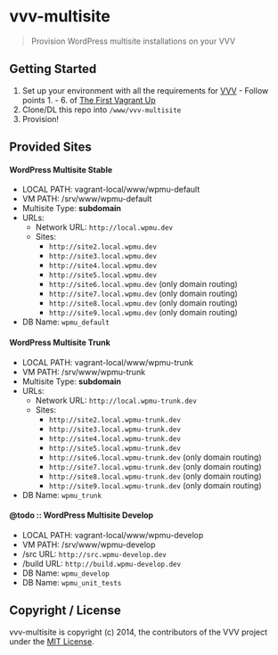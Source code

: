 # vvv-multisite

> Provision WordPress multisite installations on your VVV

## Getting Started
1. Set up your environment with all the requirements for [VVV]() - Follow points 1. - 6. of [The First Vagrant Up](https://github.com/Varying-Vagrant-Vagrants/VVV#the-first-vagrant-up)
2. Clone/DL this repo into `/www/vvv-multisite`
3. Provision!

## Provided Sites

#### WordPress Multisite Stable
* LOCAL PATH: vagrant-local/www/wpmu-default
* VM PATH: /srv/www/wpmu-default
* Multisite Type: __subdomain__
* URLs:
  * Network URL: `http://local.wpmu.dev`
  * Sites:
    * `http://site2.local.wpmu.dev`
    * `http://site3.local.wpmu.dev`
    * `http://site4.local.wpmu.dev`
    * `http://site5.local.wpmu.dev`
    * `http://site6.local.wpmu.dev` (only domain routing)
    * `http://site7.local.wpmu.dev` (only domain routing)
    * `http://site8.local.wpmu.dev` (only domain routing)
    * `http://site9.local.wpmu.dev` (only domain routing)
* DB Name: `wpmu_default`

#### WordPress Multisite Trunk
* LOCAL PATH: vagrant-local/www/wpmu-trunk
* VM PATH: /srv/www/wpmu-trunk
* Multisite Type: __subdomain__
* URLs:
  * Network URL: `http://local.wpmu-trunk.dev`
  * Sites:
    * `http://site2.local.wpmu-trunk.dev`
    * `http://site3.local.wpmu-trunk.dev`
    * `http://site4.local.wpmu-trunk.dev`
    * `http://site5.local.wpmu-trunk.dev`
    * `http://site6.local.wpmu-trunk.dev` (only domain routing)
    * `http://site7.local.wpmu-trunk.dev` (only domain routing)
    * `http://site8.local.wpmu-trunk.dev` (only domain routing)
    * `http://site9.local.wpmu-trunk.dev` (only domain routing)
* DB Name: `wpmu_trunk`

#### @todo :: WordPress Multisite Develop
* LOCAL PATH: vagrant-local/www/wpmu-develop
* VM PATH: /srv/www/wpmu-develop
* /src URL: `http://src.wpmu-develop.dev`
* /build URL: `http://build.wpmu-develop.dev`
* DB Name: `wpmu_develop`
* DB Name: `wpmu_unit_tests`

## Copyright / License
vvv-multisite is copyright (c) 2014, the contributors of the VVV project under the [MIT License](https://github.com/Varying-Vagrant-Vagrants/vvv-multisite/blob/master/LICENSE).
